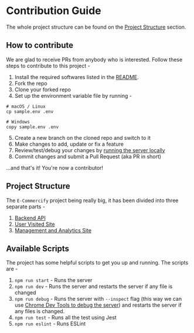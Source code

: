 # Contribution Guide

The whole project structure can be found on the [Project Structure](#Project-Structure) section.

## How to contribute

We are glad to receive PRs from anybody who is interested. Follow these steps to contribute to this project -

1. Install the required softwares listed in the [README](README.md#Install-prerequisites).
2. Fork the repo
3. Clone your forked repo
4. Set up the environment variable file by running -

```
# macOS / Linux
cp sample.env .env

# Windows
copy sample.env .env
```

5. Create a new branch on the cloned repo and switch to it
6. Make changes to add, update or fix a feature
7. Review/test/debug your changes by [running the server locally](#running-locally-for-development)
8. Commit changes and submit a Pull Request (aka PR in short)

...and that's it! You're now a contributor!

## Project Structure

The `E-Commercify` project being really big, it has been divided into three separate parts -

1. [Backend API](Docs/BACKEND_API.md)
2. [User Visited Site](Docs/USER_VISITED_SITE.md)
3. [Management and Analytics Site](MANAGEMENT_ANALYTICS.md)

## Available Scripts

The project has some helpful scripts to get you up and running. The scripts are -

1. `npm run start` - Runs the server
2. `npm run dev` - Runs the server and restarts the server if any file is changed
3. `npm run debug` - Runs the server with `--inspect` flag (this way we can use [Chrome Dev Tools to debug the server](Docs/DEBUGGING_WITH_INSPECT.md)) and restarts the server if any files is changed.
4. `npm run test` - Runs all the test using Jest
5. `npm run eslint` - Runs ESLint
